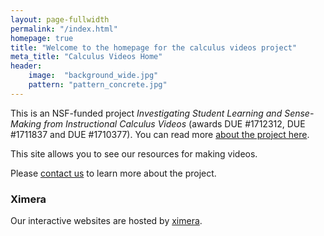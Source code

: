 ```yaml
---
layout: page-fullwidth
permalink: "/index.html"
homepage: true
title: "Welcome to the homepage for the calculus videos project"
meta_title: "Calculus Videos Home"
header:
    image:  "background_wide.jpg"
    pattern: "pattern_concrete.jpg"
---
```


<!--If you're a student looking for our videos, please go [here](./vids/)-->

This is an NSF-funded project *Investigating Student Learning and Sense-Making from Instructional Calculus Videos* (awards DUE #1712312, DUE #1711837 and DUE #1710377). You can read more [about the project here](/about).

This site allows you to see our resources for making videos.

Please [contact us](/team/) to learn more about the project.

### Ximera
Our interactive websites are hosted by [ximera](http://ximera.osu.edu).
